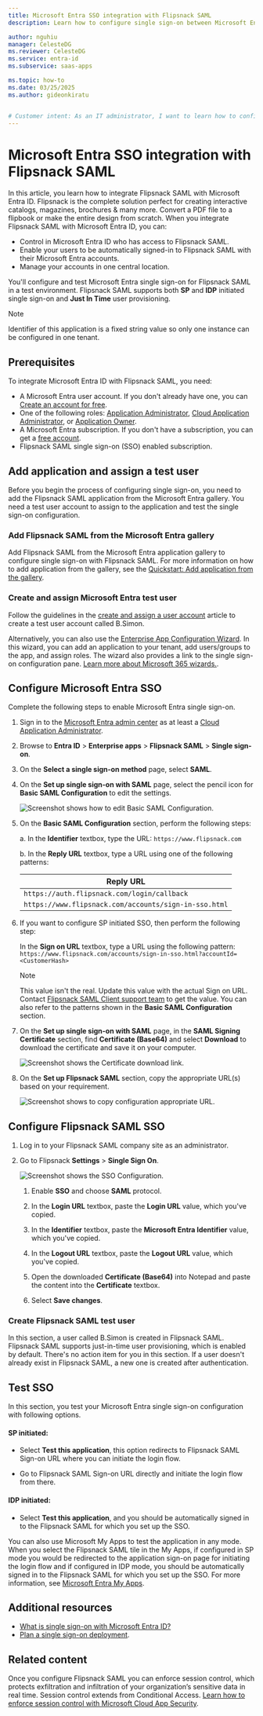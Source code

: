```yaml
---
title: Microsoft Entra SSO integration with Flipsnack SAML
description: Learn how to configure single sign-on between Microsoft Entra ID and Flipsnack SAML.

author: nguhiu
manager: CelesteDG
ms.reviewer: CelesteDG
ms.service: entra-id
ms.subservice: saas-apps

ms.topic: how-to
ms.date: 03/25/2025
ms.author: gideonkiratu


# Customer intent: As an IT administrator, I want to learn how to configure single sign-on between Microsoft Entra ID and Flipsnack SAML so that I can control who has access to Flipsnack SAML, enable automatic sign-in with Microsoft Entra accounts, and manage my accounts in one central location.
---
```


# Microsoft Entra SSO integration with Flipsnack SAML

In this article, you learn how to integrate Flipsnack SAML with Microsoft Entra ID. Flipsnack is the complete solution perfect for creating interactive catalogs, magazines, brochures & many more. Convert a PDF file to a flipbook or make the entire design from scratch. When you integrate Flipsnack SAML with Microsoft Entra ID, you can:

* Control in Microsoft Entra ID who has access to Flipsnack SAML.
* Enable your users to be automatically signed-in to Flipsnack SAML with their Microsoft Entra accounts.
* Manage your accounts in one central location.

You'll configure and test Microsoft Entra single sign-on for Flipsnack SAML in a test environment. Flipsnack SAML supports both **SP** and **IDP** initiated single sign-on and **Just In Time** user provisioning.

> [!NOTE]
> Identifier of this application is a fixed string value so only one instance can be configured in one tenant.

## Prerequisites

To integrate Microsoft Entra ID with Flipsnack SAML, you need:

* A Microsoft Entra user account. If you don't already have one, you can [Create an account for free](https://azure.microsoft.com/free/?WT.mc_id=A261C142F).
* One of the following roles: [Application Administrator](/entra/identity/role-based-access-control/permissions-reference#application-administrator), [Cloud Application Administrator](/entra/identity/role-based-access-control/permissions-reference#cloud-application-administrator), or [Application Owner](/entra/fundamentals/users-default-permissions#owned-enterprise-applications).
* A Microsoft Entra subscription. If you don't have a subscription, you can get a [free account](https://azure.microsoft.com/free/).
* Flipsnack SAML single sign-on (SSO) enabled subscription.

## Add application and assign a test user

Before you begin the process of configuring single sign-on, you need to add the Flipsnack SAML application from the Microsoft Entra gallery. You need a test user account to assign to the application and test the single sign-on configuration.

<a name='add-flipsnack-saml-from-the-azure-ad-gallery'></a>

### Add Flipsnack SAML from the Microsoft Entra gallery

Add Flipsnack SAML from the Microsoft Entra application gallery to configure single sign-on with Flipsnack SAML. For more information on how to add application from the gallery, see the [Quickstart: Add application from the gallery](~/identity/enterprise-apps/add-application-portal.md).

<a name='create-and-assign-azure-ad-test-user'></a>

### Create and assign Microsoft Entra test user

Follow the guidelines in the [create and assign a user account](~/identity/enterprise-apps/add-application-portal-assign-users.md) article to create a test user account called B.Simon.

Alternatively, you can also use the [Enterprise App Configuration Wizard](https://portal.office.com/AdminPortal/home?Q=Docs#/azureadappintegration). In this wizard, you can add an application to your tenant, add users/groups to the app, and assign roles. The wizard also provides a link to the single sign-on configuration pane. [Learn more about Microsoft 365 wizards.](/microsoft-365/admin/misc/azure-ad-setup-guides). 

<a name='configure-azure-ad-sso'></a>

## Configure Microsoft Entra SSO

Complete the following steps to enable Microsoft Entra single sign-on.

1. Sign in to the [Microsoft Entra admin center](https://entra.microsoft.com) as at least a [Cloud Application Administrator](~/identity/role-based-access-control/permissions-reference.md#cloud-application-administrator).
1. Browse to **Entra ID** > **Enterprise apps** > **Flipsnack SAML** > **Single sign-on**.
1. On the **Select a single sign-on method** page, select **SAML**.
1. On the **Set up single sign-on with SAML** page, select the pencil icon for **Basic SAML Configuration** to edit the settings.

   ![Screenshot shows how to edit Basic SAML Configuration.](common/edit-urls.png "Basic Configuration")

1. On the **Basic SAML Configuration** section, perform the following steps:

    a. In the **Identifier** textbox, type the URL:
    `https://www.flipsnack.com`

    b. In the **Reply URL** textbox, type a URL using one of the following patterns:

    | **Reply URL** |
    |--------------|
    | `https://auth.flipsnack.com/login/callback` |
    | `https://www.flipsnack.com/accounts/sign-in-sso.html` |

1. If you want to configure SP initiated SSO, then perform the following step:

    In the **Sign on URL** textbox, type a URL using the following pattern:
    `https://www.flipsnack.com/accounts/sign-in-sso.html?accountId=<CustomerHash>`

    > [!Note]
    > This value isn't the real. Update this value with the actual Sign on URL. Contact [Flipsnack SAML Client support team](mailto:contact@flipsnack.com) to get the value. You can also refer to the patterns shown in the **Basic SAML Configuration** section.

1. On the **Set up single sign-on with SAML** page, in the **SAML Signing Certificate** section,  find **Certificate (Base64)** and select **Download** to download the certificate and save it on your computer.

    ![Screenshot shows the Certificate download link.](common/certificatebase64.png "Certificate")

1. On the **Set up Flipsnack SAML** section, copy the appropriate URL(s) based on your requirement.

	![Screenshot shows to copy configuration appropriate URL.](common/copy-configuration-urls.png "Metadata")

## Configure Flipsnack SAML SSO

1. Log in to your Flipsnack SAML company site as an administrator.

1. Go to Flipsnack **Settings** > **Single Sign On**.
    
    ![Screenshot shows the SSO Configuration.](./media/flipsnack-saml-tutorial/certificate.png "Configuration")

    1. Enable **SSO** and choose **SAML** protocol.

    1. In the **Login URL** textbox, paste the **Login URL** value, which you've copied.

    1. In the **Identifier** textbox, paste the **Microsoft Entra Identifier** value, which you've copied.
    
    1. In the **Logout URL** textbox, paste the **Logout URL** value, which you've copied.

    1. Open the downloaded **Certificate (Base64)** into Notepad and paste the content into the **Certificate** textbox.

    1. Select **Save changes**.

### Create Flipsnack SAML test user

In this section, a user called B.Simon is created in Flipsnack SAML. Flipsnack SAML supports just-in-time user provisioning, which is enabled by default. There's no action item for you in this section. If a user doesn't already exist in Flipsnack SAML, a new one is created after authentication.

## Test SSO 

In this section, you test your Microsoft Entra single sign-on configuration with following options. 

#### SP initiated:

* Select **Test this application**, this option redirects to Flipsnack SAML Sign-on URL where you can initiate the login flow.  

* Go to Flipsnack SAML Sign-on URL directly and initiate the login flow from there.

#### IDP initiated:

* Select **Test this application**, and you should be automatically signed in to the Flipsnack SAML for which you set up the SSO. 

You can also use Microsoft My Apps to test the application in any mode. When you select the Flipsnack SAML tile in the My Apps, if configured in SP mode you would be redirected to the application sign-on page for initiating the login flow and if configured in IDP mode, you should be automatically signed in to the Flipsnack SAML for which you set up the SSO. For more information, see [Microsoft Entra My Apps](/azure/active-directory/manage-apps/end-user-experiences#azure-ad-my-apps).

## Additional resources

* [What is single sign-on with Microsoft Entra ID?](~/identity/enterprise-apps/what-is-single-sign-on.md)
* [Plan a single sign-on deployment](~/identity/enterprise-apps/plan-sso-deployment.md).

## Related content

Once you configure Flipsnack SAML you can enforce session control, which protects exfiltration and infiltration of your organization’s sensitive data in real time. Session control extends from Conditional Access. [Learn how to enforce session control with Microsoft Cloud App Security](/cloud-app-security/proxy-deployment-aad).
